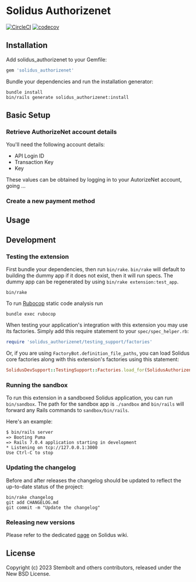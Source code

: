 # Solidus Authorizenet

[![CircleCI](https://circleci.com/gh/solidusio-contrib/solidus_authorizenet.svg?style=shield)](https://circleci.com/gh/solidusio-contrib/solidus_authorizenet)
[![codecov](https://codecov.io/gh/solidusio-contrib/solidus_authorizenet/branch/master/graph/badge.svg)](https://codecov.io/gh/solidusio-contrib/solidus_authorizenet)

<!-- Explain what your extension does. -->

## Installation

Add solidus_authorizenet to your Gemfile:

```ruby
gem 'solidus_authorizenet'
```

Bundle your dependencies and run the installation generator:

```shell
bundle install
bin/rails generate solidus_authorizenet:install
```

## Basic Setup

### Retrieve AuthorizeNet account details
You'll need the following account details:
- API Login ID
- Transaction Key
- Key

These values can be obtained by logging in to your AutorizeNet account, going
...

### Create a new payment method

## Usage

<!-- Explain how to use your extension once it's been installed. -->

## Development

### Testing the extension

First bundle your dependencies, then run `bin/rake`. `bin/rake` will default to building the dummy
app if it does not exist, then it will run specs. The dummy app can be regenerated by using
`bin/rake extension:test_app`.

```shell
bin/rake
```

To run [Rubocop](https://github.com/bbatsov/rubocop) static code analysis run

```shell
bundle exec rubocop
```

When testing your application's integration with this extension you may use its factories.
Simply add this require statement to your `spec/spec_helper.rb`:

```ruby
require 'solidus_authorizenet/testing_support/factories'
```

Or, if you are using `FactoryBot.definition_file_paths`, you can load Solidus core
factories along with this extension's factories using this statement:

```ruby
SolidusDevSupport::TestingSupport::Factories.load_for(SolidusAuthorizenet::Engine)
```

### Running the sandbox

To run this extension in a sandboxed Solidus application, you can run `bin/sandbox`. The path for
the sandbox app is `./sandbox` and `bin/rails` will forward any Rails commands to
`sandbox/bin/rails`.

Here's an example:

```
$ bin/rails server
=> Booting Puma
=> Rails 7.0.4 application starting in development
* Listening on tcp://127.0.0.1:3000
Use Ctrl-C to stop
```

### Updating the changelog

Before and after releases the changelog should be updated to reflect the up-to-date status of
the project:

```shell
bin/rake changelog
git add CHANGELOG.md
git commit -m "Update the changelog"
```

### Releasing new versions

Please refer to the dedicated [page](https://github.com/solidusio/solidus/wiki/How-to-release-extensions) on Solidus wiki.

## License

Copyright (c) 2023 Stembolt and others contributors, released under the New BSD License.
